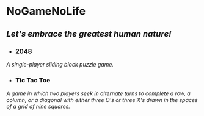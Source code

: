 # NoGameNoLife

## *Let's embrace the greatest human nature!*

- ### 2048
*A single-player sliding block puzzle game.*

- ### Tic Tac Toe
*A game in which two players seek in alternate turns to complete a row, a column, or a diagonal with either three O's or three X's drawn in the spaces of a grid of nine squares.*
